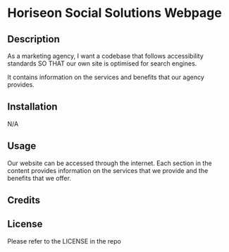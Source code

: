 # Horiseon Social Solutions Webpage

## Description
As a marketing agency, I want a codebase that follows accessibility standards
SO THAT our own site is optimised for search engines.

It contains information on the services and benefits that our agency provides.

## Installation
N/A

## Usage
Our website can be accessed through the internet. Each section in the content provides
information on the services that we provide and the benefits that we offer.

## Credits

## License
Please refer to the LICENSE in the repo